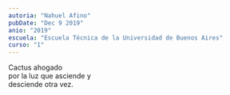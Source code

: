 ```yaml
---
autoria: "Nahuel Afino"
pubDate: "Dec 9 2019"
anio: "2019"
escuela: "Escuela Técnica de la Universidad de Buenos Aires"
curso: "1"
---
```


Cactus ahogado\
por la luz que asciende y\
desciende otra vez.
